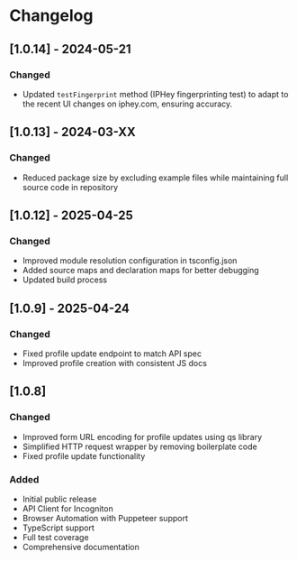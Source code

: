 # Changelog

## [1.0.14] - 2024-05-21

### Changed

- Updated `testFingerprint` method (IPHey fingerprinting test) to adapt to the recent UI changes on iphey.com, ensuring accuracy.

## [1.0.13] - 2024-03-XX

### Changed

- Reduced package size by excluding example files while maintaining full source code in repository

## [1.0.12] - 2025-04-25

### Changed

- Improved module resolution configuration in tsconfig.json
- Added source maps and declaration maps for better debugging
- Updated build process

## [1.0.9] - 2025-04-24

### Changed

- Fixed profile update endpoint to match API spec
- Improved profile creation with consistent JS docs

## [1.0.8]

### Changed

- Improved form URL encoding for profile updates using qs library
- Simplified HTTP request wrapper by removing boilerplate code
- Fixed profile update functionality

### Added

- Initial public release
- API Client for Incogniton
- Browser Automation with Puppeteer support
- TypeScript support
- Full test coverage
- Comprehensive documentation
